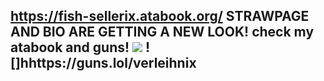 https://fish-sellerix.atabook.org/
STRAWPAGE AND BIO ARE GETTING A NEW LOOK!
check my atabook and  guns!
![](https://komarev.com/ghpvc/?username=fish-gienix&abbreviated=true&color=grey&label=Fishes)
![]hhttps://guns.lol/verleihnix
--
